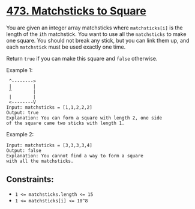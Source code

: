 [473. Matchsticks to Square](https://leetcode.com/problems/matchsticks-to-square/)
============================

You are given an integer array matchsticks where `matchsticks[i]` is the length of
the `i`th matchstick. You want to use all the `matchsticks` to make one square.
You should not break any stick, but you can link them up, and each `matchstick`
must be used exactly one time.

Return `true` if you can make this square and `false` otherwise.

Example 1:
```
 ^-------->
 |        |
 ^        |
 |        |
 <--------V
Input: matchsticks = [1,1,2,2,2]
Output: true
Explanation: You can form a square with length 2, one side
of the square came two sticks with length 1.
```

Example 2:
```
Input: matchsticks = [3,3,3,3,4]
Output: false
Explanation: You cannot find a way to form a square
with all the matchsticks.
```

Constraints:
------------
 - `1 <= matchsticks.length <= 15`
 - `1 <= matchsticks[i] <= 10^8`
